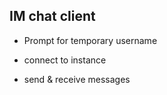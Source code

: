 ## IM chat client

- Prompt for temporary username

- connect to instance

- send & receive messages